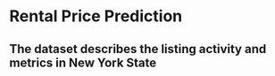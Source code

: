 # Rental Price Prediction
## The dataset describes the listing activity and metrics in New York State
